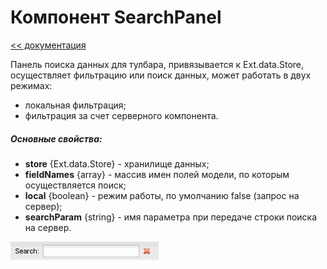 Компонент SearchPanel
===
[<< документация](readme.md)

Панель поиска данных для тулбара, привязывается к  Ext.data.Store, осуществляет фильтрацию или поиск данных, может работать в двух режимах:
* локальная фильтрация;
* фильтрация за счет серверного компонента.

##### Основные свойства:

* **store** {Ext.data.Store} - хранилище данных;
* **fieldNames** {array} - массив имен полей модели, по которым осуществляется поиск;
* **local** {boolean} - режим работы, по умолчанию false (запрос на сервер);
* **searchParam** {string} - имя параметра при передаче строки поиска на сервер.
    
![DVelum Search Panel](../../images/SearchPanel.png)
